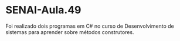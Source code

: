 # SENAI-Aula.49
<p>Foi realizado dois programas em C# no curso de Desenvolvimento de sistemas para aprender sobre métodos construtores.</p>
